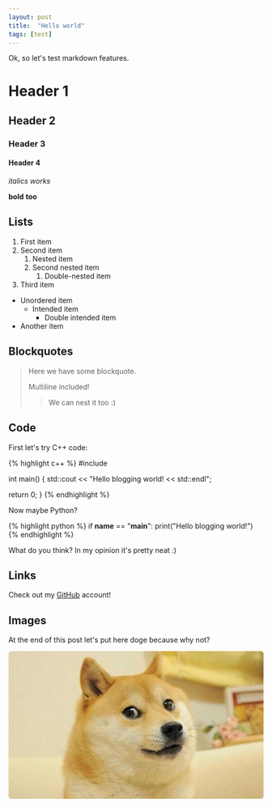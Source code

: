 ```yaml
---
layout: post
title:  "Hello world"
tags: [test]
---
```


Ok, so let's test markdown features.

# Header 1
## Header 2
### Header 3
#### Header 4

*italics* _works_

**bold** __too__

## Lists
1. First item
2. Second item
    1. Nested item
    2. Second nested item
        1. Double-nested item
3. Third item

- Unordered item
    - Intended item
        - Double intended item
- Another item

## Blockquotes

> Here we have some blockquote.
>
> Multiline included!
>
>> We can nest it too :)

## Code

First let's try C++ code:

{% highlight c++ %}
#include <iostream>

int main()
{
  std::cout << "Hello blogging world! << std::endl";

  return 0;
}
{% endhighlight %}

Now maybe Python?

{% highlight python %}
if __name__ == "__main__":
    print("Hello blogging world!")
{% endhighlight %}

What do you think? In my opinion it's pretty neat :)

## Links

Check out my [GitHub](https://github.com/Sothus/ "Best GitHub account ever!") account!

## Images

At the end of this post let's put here doge because why not?

![Everybody loves doge](/assets/2021-04-14_img1.jpg)
